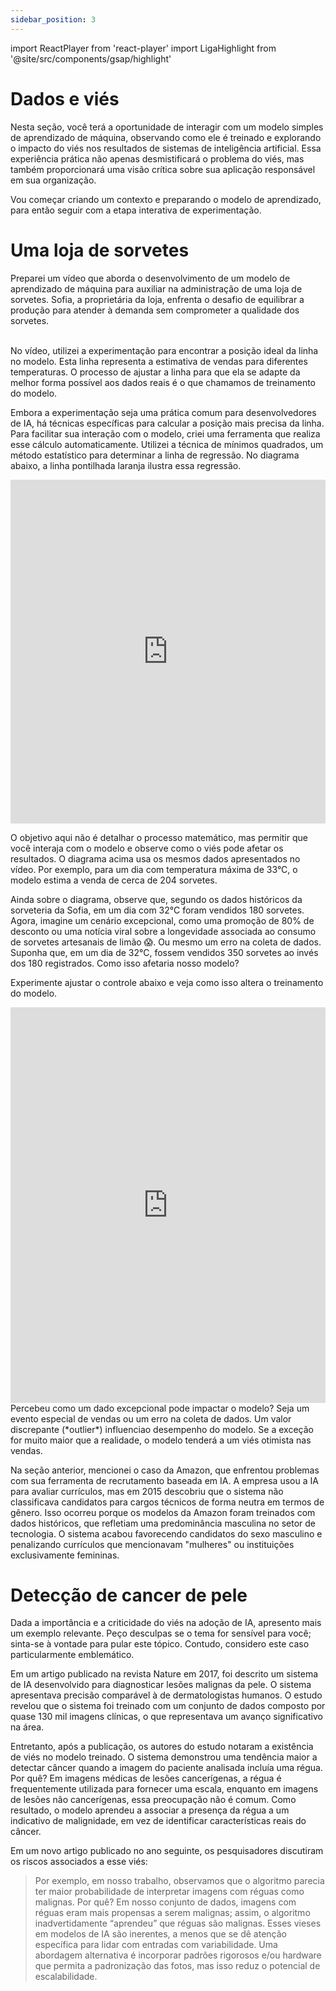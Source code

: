 ```yaml
---
sidebar_position: 3
---
```

import ReactPlayer from 'react-player'
import LigaHighlight from '@site/src/components/gsap/highlight'

# Dados e viés
<LigaHighlight />
Nesta seção, você terá a oportunidade de <spam class="text-highlight">interagir com um modelo</spam> simples de aprendizado de máquina, observando como ele é treinado e explorando o impacto do viés nos resultados de sistemas de inteligência artificial. Essa experiência prática não apenas desmistificará o problema do viés, mas também <spam class="text-highlight">proporcionará uma visão crítica</spam> sobre sua aplicação responsável em sua organização.

Vou começar criando um contexto e preparando o modelo de aprendizado, para então seguir com a etapa interativa de experimentação.

# Uma loja de sorvetes
Preparei um vídeo que aborda o desenvolvimento de um modelo de aprendizado de máquina para auxiliar na administração de uma loja de sorvetes. Sofia, a proprietária da loja, enfrenta o desafio de equilibrar a produção para atender à demanda sem comprometer a qualidade dos sorvetes.

<center>
<ReactPlayer url='https://youtu.be/KoSiHpQ73FY' width='100%' controls='true' />
</center>
<br />
No vídeo, utilizei a experimentação para encontrar a posição ideal da linha no modelo. Esta linha representa a estimativa de vendas para diferentes temperaturas. O processo de ajustar a linha para que ela se adapte da melhor forma possível aos dados reais é o que chamamos de treinamento do modelo.

Embora a experimentação seja uma prática comum para desenvolvedores de IA, há técnicas específicas para calcular a posição mais precisa da linha. Para facilitar sua interação com o modelo, criei uma ferramenta que realiza esse cálculo automaticamente. Utilizei a técnica de mínimos quadrados, um método estatístico para determinar a linha de regressão. No diagrama abaixo, a linha pontilhada laranja ilustra essa regressão.

<iframe width="100%" height="550" frameborder="0"
  src="https://observablehq.com/embed/5a4e3b0d0f0c7b0b@1392?cells=GraficoComLinhaCalculada"></iframe>

O objetivo aqui não é detalhar o processo matemático, mas permitir que você interaja com o modelo e observe como o viés pode afetar os resultados. O diagrama acima usa os mesmos dados apresentados no vídeo. Por exemplo, para um dia com temperatura máxima de 33°C, o modelo estima a venda de cerca de 204 sorvetes.

Ainda sobre o diagrama, observe que, segundo os dados históricos da sorveteria da Sofia, em um dia com 32°C foram vendidos 180 sorvetes. Agora, imagine um cenário excepcional, como uma promoção de 80% de desconto ou uma notícia viral sobre a longevidade associada ao consumo de sorvetes artesanais de limão 😱. Ou mesmo um erro na coleta de dados. Suponha que, em um dia de 32°C, fossem vendidos 350 sorvetes ao invés dos 180 registrados. Como isso afetaria nosso modelo?

Experimente ajustar o controle abaixo e veja como isso altera o treinamento do modelo.
<iframe width="100%" height="633" frameborder="0"
  src="https://observablehq.com/embed/5a4e3b0d0f0c7b0b@1392?cells=viewof+temperatura32%2CGrafico"></iframe>
Percebeu como um dado excepcional pode impactar o modelo? Seja um evento especial de vendas ou um erro na coleta de dados. Um valor discrepante (*outlier*) influenciao desempenho do modelo. Se a exceção for muito maior que a realidade, o modelo tenderá a um viés otimista nas vendas.

Na seção anterior, mencionei o caso da Amazon, que enfrentou problemas com sua ferramenta de recrutamento baseada em IA. A empresa usou a IA para avaliar currículos, mas em 2015 descobriu que o sistema não classificava candidatos para cargos técnicos de forma neutra em termos de gênero. Isso ocorreu porque os modelos da Amazon foram treinados com dados históricos, que refletiam uma predominância masculina no setor de tecnologia. O sistema acabou favorecendo candidatos do sexo masculino e penalizando currículos que mencionavam "mulheres" ou instituições exclusivamente femininas.

# Detecção de cancer de pele
Dada a importância e a criticidade do viés na adoção de IA, apresento mais um exemplo relevante. Peço desculpas se o tema for sensível para você; sinta-se à vontade para pular este tópico. Contudo, considero este caso particularmente emblemático.

Em um artigo publicado na revista Nature em 2017, foi descrito um sistema de IA desenvolvido para diagnosticar lesões malignas da pele. O sistema apresentava precisão comparável à de dermatologistas humanos. O estudo revelou que o sistema foi treinado com um conjunto de dados composto por quase 130 mil imagens clínicas, o que representava um avanço significativo na área.

Entretanto, após a publicação, os autores do estudo notaram a existência de viés no modelo treinado. O sistema demonstrou uma tendência maior a detectar câncer quando a imagem do paciente analisada incluía uma régua. Por quê? Em imagens médicas de lesões cancerígenas, a régua é frequentemente utilizada para fornecer uma escala, enquanto em imagens de lesões não cancerígenas, essa preocupação não é comum. Como resultado, o modelo aprendeu a associar a presença da régua a um indicativo de malignidade, em vez de identificar características reais do câncer.

Em um novo artigo publicado no ano seguinte, os pesquisadores discutiram os riscos associados a esse viés:

>Por exemplo, em nosso trabalho, observamos que o algoritmo parecia ter maior probabilidade de interpretar imagens com réguas como malignas. Por quê? Em nosso conjunto de dados, imagens com réguas eram mais propensas a serem malignas; assim, o algoritmo inadvertidamente “aprendeu” que réguas são malignas. Esses vieses em modelos de IA são inerentes, a menos que se dê atenção específica para lidar com entradas com variabilidade. Uma abordagem alternativa é incorporar padrões rigorosos e/ou hardware que permita a padronização das fotos, mas isso reduz o potencial de escalabilidade. 

